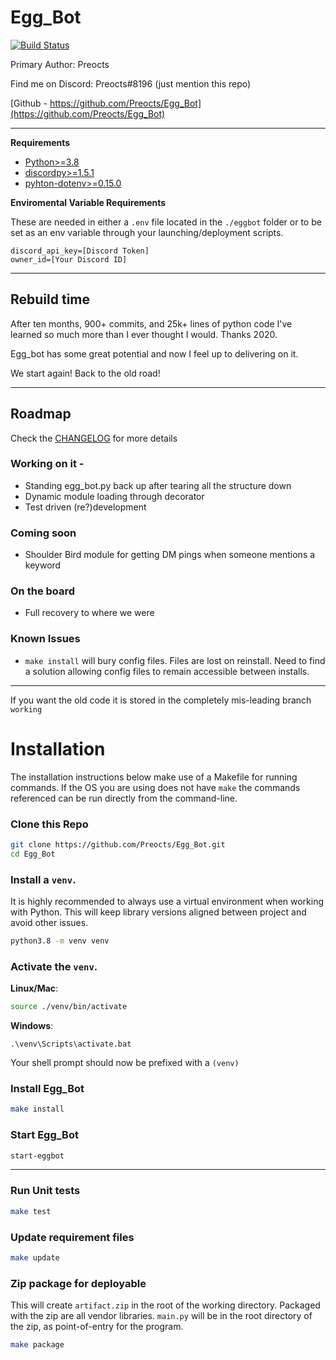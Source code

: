 # Egg_Bot

[![Build Status](https://travis-ci.org/Preocts/Egg_Bot.svg?branch=main)](https://travis-ci.org/Preocts/Egg_Bot)

Primary Author: Preocts 

Find me on Discord: Preocts#8196  (just mention this repo)

[Github - https://github.com/Preocts/Egg_Bot](https://github.com/Preocts/Egg_Bot)

---

**Requirements**
- [Python>=3.8](https://www.python.org/)
- [discordpy>=1.5.1](https://github.com/Rapptz/discord.py)
- [pyhton-dotenv>=0.15.0](https://github.com/theskumar/python-dotenv)

**Enviromental Variable Requirements**

These are needed in either a `.env` file located in the `./eggbot` folder or to be set as an env variable through your launching/deployment scripts.

```
discord_api_key=[Discord Token]
owner_id=[Your Discord ID]
```


---

## Rebuild time

After ten months, 900+ commits, and 25k+ lines of python code I've learned so much more than I ever thought I would. Thanks 2020. 

Egg_bot has some great potential and now I feel up to delivering on it.

We start again! Back to the old road! 

---

## Roadmap

Check the [CHANGELOG](CHANGELOG.md) for more details

### Working on it - 

- Standing egg_bot.py back up after tearing all the structure down
- Dynamic module loading through decorator
- Test driven (re?)development

### Coming soon

- Shoulder Bird module for getting DM pings when someone mentions a keyword

### On the board

- Full recovery to where we were

### Known Issues

- `make install` will bury config files. Files are lost on reinstall. Need to find a solution allowing config files to remain accessible between installs.

---

If you want the old code it is stored in the completely mis-leading branch `working`

# Installation
The installation instructions below make use of a Makefile for running commands. If the OS you are using does not have `make` the commands referenced can be run directly from the command-line.

### Clone this Repo

```bash
git clone https://github.com/Preocts/Egg_Bot.git
cd Egg_Bot
```

### Install a `venv`.

It is highly recommended to always use a virtual environment when working with Python. This will keep library versions aligned between project and avoid other issues.

```bash
python3.8 -m venv venv
```

### Activate the `venv`. 

**Linux/Mac**:
```bash
source ./venv/bin/activate
```

**Windows**:
```dos
.\venv\Scripts\activate.bat
```

Your shell prompt should now be prefixed with a `(venv)`

### Install Egg_Bot

```bash
make install
```

### Start Egg_Bot

```bash
start-eggbot
```

---

### Run Unit tests

```bash
make test
```

### Update requirement files

```bash
make update
```

### Zip package for deployable

This will create `artifact.zip` in the root of the working directory. Packaged with the zip are all vendor libraries. `main.py` will be in the root directory of the zip, as point-of-entry for the program.

```bash
make package
```